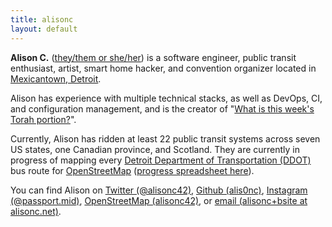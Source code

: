 ```yaml
---
title: alisonc
layout: default
---
```


**Alison C.** ([they/them or she/her](https://pronoun.is/they?or=she)) is a software engineer, public transit enthusiast, artist, smart home hacker, and convention organizer located in [Mexicantown, Detroit](https://en.wikipedia.org/wiki/Mexicantown,_Detroit).

Alison has experience with multiple technical stacks, as well as DevOps, CI, and configuration management, and is the creator of "[What is this week's Torah portion?](https://whatisthisweekstorahportion.com/)".

Currently, Alison has ridden at least 22 public transit systems across seven US states, one Canadian province, and Scotland. They are currently in progress of mapping every [Detroit Department of Transportation (DDOT)](http://detroitmi.gov/ddot) bus route for [OpenStreetMap](https://www.openstreetmap.org/) ([progress spreadsheet here](https://docs.google.com/spreadsheets/d/1DuaTFLO9jS-ifWJ7lHtn8ZQgogPP24J--8n1pQ2hcqY/edit?usp=sharing)).

You can find Alison on [Twitter (@alisonc42)](https://twitter.com/alisonc42), [Github (alis0nc)](https://github.com/alis0nc), [Instagram (@passport.mid)](https://www.instagram.com/passport.mid/), [OpenStreetMap (alisonc42)](https://www.openstreetmap.org/user/alisonc42), or [email (alisonc+bsite at alisonc.net)](mailto:alisonc+bsite@alisonc.net).
